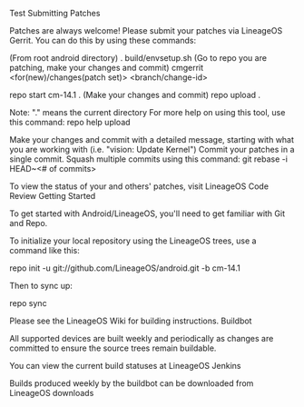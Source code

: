 Test
Submitting Patches

Patches are always welcome! Please submit your patches via LineageOS Gerrit. You can do this by using these commands:

(From root android directory)
. build/envsetup.sh
(Go to repo you are patching, make your changes and commit)
cmgerrit <for(new)/changes(patch set)> <branch/change-id>

repo start cm-14.1 .
(Make your changes and commit)
repo upload .

Note: "." means the current directory For more help on using this tool, use this command: repo help upload

Make your changes and commit with a detailed message, starting with what you are working with (i.e. "vision: Update Kernel") Commit your patches in a single commit. Squash multiple commits using this command: git rebase -i HEAD~<# of commits>

To view the status of your and others' patches, visit LineageOS Code Review
Getting Started

To get started with Android/LineageOS, you'll need to get familiar with Git and Repo.

To initialize your local repository using the LineageOS trees, use a command like this:

repo init -u git://github.com/LineageOS/android.git -b cm-14.1

Then to sync up:

repo sync

Please see the LineageOS Wiki for building instructions.
Buildbot

All supported devices are built weekly and periodically as changes are committed to ensure the source trees remain buildable.

You can view the current build statuses at LineageOS Jenkins

Builds produced weekly by the buildbot can be downloaded from LineageOS downloads
